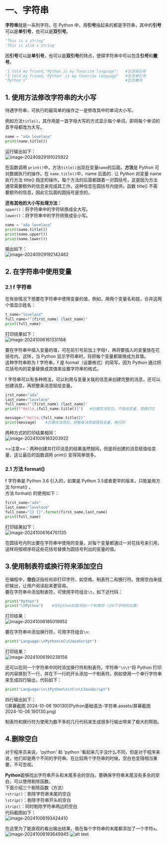 # 一、字符串

**字符串**就是一系列字符。在 Python 中，用**引号**括起来的都是字符串，其中的**引号**可以是**单引号**，也可以是**双引号**。<br>

```python
"This is a string"
'This is also a string'
```

因**引号**可以是**单引号**，也可以是**双引号**的特点，使得字符串中可以包含**引号**和**撇号**。

```python
'I told my friend,"Python is my favorite language"'   #包含双引号
"I told my frined,'Python' is my favorite language"   #包含单引号
"Python's"                                            #包含撇号
```

## 1. 使用方法修改字符串的大小写

待遇字符串，可执行的最简单的操作之一是修改其中的单词大小写。

例如方法`title()`，其作用是一首字母大写的方式显示每个单词，即将每个单词的首字母都改为大写。

```python
name = "ada lovelace"
print(name.title())
```

运行输出如下：<br>![image-20240929191025922](C:\Users\徐若愚\AppData\Roaming\Typora\typora-user-images\image-20240929191025922.png)

在函数调用 `print()`中，方法`title()`出现在变量`name`的后面。**方法**是 Python 可对数据执行的操作。在 `name.title()`中，name 后面的`.` 让 Python 对变量 name 执行方法 title() 指定的操作。每个方法的后面都跟着一对圆括号，这是因为方法通常需要额外的信息来完成其工作。这种信息在圆括号内提供。函数 title() 不需要额外的信息，因此它后面的圆括号是空的。

**还有其他的大小写处理方法：**<br>`upper()`：将字符串中的字符转换成全大写。<br>`lower()`：将字符串中的字符转换成全小写。

```python
name = "ada lovelace"
print(name.title())
print(name.upper())
print(name.lower())
```

输出如下：<br>![image-20240929192142462](C:\Users\徐若愚\AppData\Roaming\Typora\typora-user-images\image-20240929192142462.png)

## 2. 在字符串中使用变量

### 2.1 f 字符串

在有些情况下想要在字符串中使用变量的值，例如，用两个变量名和姓，合并这两个值显示姓名：

```python
t_name="lovelace"
full_name=f"{first_name} {last_name}"
print(full_name)
```

打印结果如下：<br>![image-20241006161331168](Python基础语法-字符串.assets/image-20241006161331168.png)

要在字符串中插入变量的值，可在前引号前加上字母`f`，再将要插入的变量放在花括号内，这样，当 Python 显示字符串时，将把每个变量都替换成为其值。<br>这种字符串称为 f 字符串。f 是 format（设置格式）的简写，因为 Python 通过把花括号内的变量替换成其值来设置字符串的格式。

f 字符串可以有多种用法，可以利用与变量关联的信息来创建完整的消息，还可以创建消息，再把整条消息赋给变量。

```python
irst_name="ada"
last_name="lovelace"
full_name=f"{first_name} {last_name}"
print(f"Hello,{full_name.title()}")   #创建完消息后，不赋给变量，直接打印

message=f"Hello,{full_name.title()}"
print(message)    #创建完消息后，把整条消息赋值给变量，再打印
```

两种方式的打印结果相同：<br>![image-20241006163203922](Python基础语法-字符串.assets/image-20241006163203922.png)

==注意==：两种创建并打印消息的结果虽然相同，但是将创建的消息赋值给变量，这让最后的函数调用 print() 变得简单很多。

### 2.1 方法 format()

f 字符串是 Python 3.6 引入的，如果是 Python 3.5或者更早的版本，只能是用方法 format() 。<br>方法 format() 的使用如下：

```python
first_name="ada"
last_name="lovelace"
full_name="{} {}".format(first_name,last_name)
print(full_name)
```

打印结果如下：<br>![image-20241006164701135](Python基础语法-字符串.assets/image-20241006164701135.png)

在圆括号内列出要在字符串中使用的变量，对每个变量都通过一对花括号来引用，这样将按顺序将这些花括号替换为圆括号列出的变量的值。

## 3.使用制表符或换行符来添加空白

在编程中，**空白**泛指任何非打印字符，如空格、制表符二和换行符。使用空白来组织输出，让用户阅读起来更容易。<br>要在字符串中添加制表符，可使用字符组合`\t`，如下述代码：

```python
print("Python")
print("\tPython")    #在Python前面添加一个制表符（占4个字符的位置）
```

打印结果：<br>![image-20241006185019952](Python基础语法-字符串.assets/image-20241006185019952.png)

要在字符串中添加换行符，可用字符组合`\n`:

```python
print("Language:\nPython\nC\nJavaScript")
```

打印结果：<br>![image-20241006190238156](Python基础语法-字符串.assets/image-20241006190238156.png)

还可以在同一个字符串中同时添加换行符和制表符。字符串`"\n\t"`将 Python 打印的内容换到下一行，并在下一行的开头添加一个制表符。例如使用一个单行字符串来生成四行输出，代码如下：

```python
print("Language:\n\tPython\n\tC\n\tJavaScript")
```

四行输出如下：<br>![屏幕截图 2024-10-06 190130](Python基础语法-字符串.assets/屏幕截图 2024-10-06 190130.png)

制表符和换行符为使用为数不多的几行代码来生成很多行输出带来了极大的帮助。

## 4.删除空白

对于程序员来说，'python' 和 'python '看起来几乎没什么不同，但是对于程序来说，他们却是两个不同的字符串。在比较两个字符串的时候，空白也变得相当重要，不可忽视。

**Python**能够找出字符串开头和末尾多余的空白。要确保字符串末尾没有多余的空白，可以使用剔除函数。<br>下面介绍三个剔除函数（方法）<br>`rstrip()`：剔除字符串末尾的空白<br>`lstrip()`：剔除字符串开头的空白<br>`strip()`：同时剔除字符串两边的空白<br>代码截图如下：<br>![image-20241006193424410](Python基础语法-字符串.assets/image-20241006193424410.png)

在这里为了能直观的看出输出结果，我在每个字符串的末尾都添加了一个字符`a`。<br>![image-20241006193649945](Python基础语法-字符串.assets/image-20241006193649945.png)
![alt text](<屏幕截图 2024-10-10 210733-2.png>)
